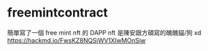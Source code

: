 # freemintcontract
簡單寫了一個 free mint nft 的 DAPP
nft 是陳安跟方碩寫的醜醜貓/狗 xd
https://hackmd.io/FwsKZ8NQSjWV1XIwMOnSiw 
